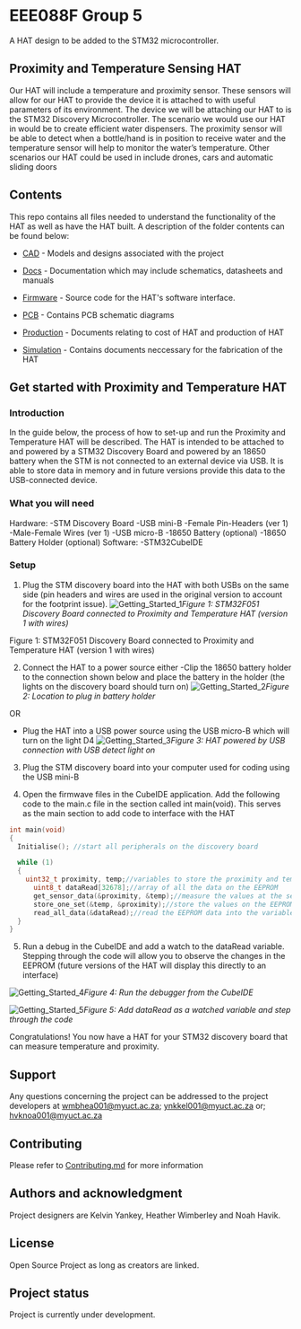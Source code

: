 # EEE088F Group 5

A HAT design to be added to the STM32 microcontroller.

## Proximity and Temperature Sensing HAT

Our HAT will include a temperature and proximity sensor. These sensors will allow for our HAT to provide the device it is attached to with useful parameters of its environment. The device we will be attaching our HAT to is the STM32 Discovery Microcontroller. The scenario we would use our HAT in would be to create efficient water dispensers. The proximity sensor will be able to detect when a bottle/hand is in position to receive water and the temperature sensor will help to monitor the water’s temperature. Other scenarios our HAT could be used in include drones, cars and automatic sliding doors

## Contents
This repo contains all files needed to understand the functionality of the HAT as well as have the HAT built. A description of the folder contents can be found below:

* [CAD](https://gitlab.com/wmbhea001/eee088f-group-5/-/tree/main/CAD) - Models and designs associated with the project

* [Docs](https://gitlab.com/wmbhea001/eee088f-group-5/-/tree/main/Docs) - Documentation which may include schematics, datasheets and manuals

* [Firmware](https://gitlab.com/wmbhea001/eee088f-group-5/-/tree/main/Firmware) - Source code for the HAT's software interface. 

* [PCB](https://gitlab.com/wmbhea001/eee088f-group-5/-/tree/main/PCB) - Contains PCB schematic diagrams 

* [Production](https://gitlab.com/wmbhea001/eee088f-group-5/-/tree/main/Production) - Documents relating to cost of HAT and production of HAT

* [Simulation](https://gitlab.com/wmbhea001/eee088f-group-5/-/tree/main/PCB/Simulation) - Contains documents neccessary for the fabrication of the HAT

## Get started with Proximity and Temperature HAT

### Introduction 
In the guide below, the process of how to set-up and run the Proximity and Temperature HAT will be described. The HAT is intended to be attached to and powered by a STM32 Discovery Board and powered by an 18650 battery when the STM is not connected to an external device via USB. It is able to store data in memory and in future versions provide this data to the USB-connected device.

### What you will need
Hardware:
-STM Discovery Board
-USB mini-B
-Female Pin-Headers (ver 1)
-Male-Female Wires (ver 1)
-USB micro-B
-18650 Battery (optional)
-18650 Battery Holder (optional)
Software:
-STM32CubeIDE

### Setup
1.	Plug the STM discovery board into the HAT with both USBs on the same side (pin headers and wires are used in the original version to account for the footprint issue).
![Getting_Started_1](Getting_Started_1.jpg)*Figure 1: STM32F051 Discovery Board connected to Proximity and Temperature HAT (version 1 with wires)*
 
Figure 1: STM32F051 Discovery Board connected to Proximity and Temperature HAT (version 1 with wires)

2.	Connect the HAT to a power source either
-Clip the 18650 battery holder to the connection shown below and place the battery in the holder (the lights on the discovery board should turn on)
![Getting_Started_2](Getting_Started_2.jpg)*Figure 2: Location to plug in battery holder*

OR

- Plug the HAT into a USB power source using the USB micro-B which will turn on the light D4
![Getting_Started_3](Getting_Started_3.jpg)*Figure 3: HAT powered by USB connection with USB detect light on*

3.	Plug the STM discovery board into your computer used for coding using the USB mini-B

4.	Open the firmwave files in the CubeIDE application. Add the following code to the main.c file in the section called int main(void). This serves as the main section to add code to interface with the HAT
 
```c
int main(void)
{
  Initialise(); //start all peripherals on the discovery board

  while (1)
  {
    uint32_t proximity, temp;//variables to store the proximity and temperature data
	  uint8_t dataRead[32678];//array of all the data on the EEPROM
	  get_sensor_data(&proximity, &temp);//measure the values at the sensors
	  store_one_set(&temp, &proximity);//store the values on the EEPROM
	  read_all_data(&dataRead);//read the EEPROM data into the variable 
  }
}
```

5.	Run a debug in the CubeIDE and add a watch to the dataRead variable. Stepping through the code will allow you to observe the changes in the EEPROM (future versions of the HAT will display this directly to an interface)

![Getting_Started_4](Getting_Started_4.jpg)*Figure 4: Run the debugger from the CubeIDE*

![Getting_Started_5](Getting_Started_5.jpg)*Figure 5: Add dataRead as a watched variable and step through the code*

Congratulations! You now have a HAT for your STM32 discovery board that can measure temperature and proximity.


## Support
Any questions concerning the project can be addressed to the project developers at wmbhea001@myuct.ac.za; ynkkel001@myuct.ac.za or; hvknoa001@myuct.ac.za

## Contributing
Please refer to [Contributing.md](https://gitlab.com/wmbhea001/eee088f-group-5/-/blob/main/CONTRIBUTING.md) for more information

## Authors and acknowledgment
Project designers are Kelvin Yankey, Heather Wimberley and Noah Havik.

## License
Open Source Project as long as creators are linked.

## Project status
Project is currently under development.
